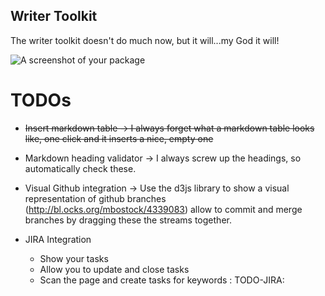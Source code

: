 ## Writer Toolkit

The writer toolkit doesn't do much now, but it will...my God it will!

![A screenshot of your package](https://f.cloud.github.com/assets/69169/2290250/c35d867a-a017-11e3-86be-cd7c5bf3ff9b.gif)


# TODOs

* ~~Insert markdown table -> I always forget what a markdown table looks like, one click and it inserts a nice, empty one~~

* Markdown heading validator -> I always screw up the headings, so automatically check these.

* Visual Github integration -> Use the d3js library to show a visual representation of github branches (http://bl.ocks.org/mbostock/4339083) allow to commit and merge branches by dragging these the streams together.

* JIRA Integration
  * Show your tasks
  * Allow you to update and close tasks
  * Scan the page and create tasks for keywords : TODO-JIRA:

